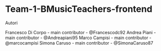 # Team-1-BMusicTeachers-frontend

Autori

Francesco Di Corpo - main contributor - @Francescodc92
Andrea Piani - main contributor - @Andreapiani95
Marco Campisi - main contributor - @marcocampisi
Simona Caruso - main contributor - @SimonaCaruso87
